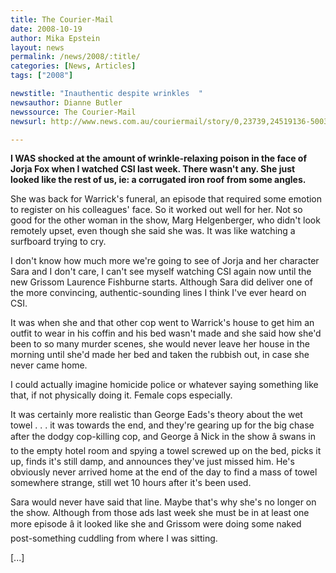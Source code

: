 ```yaml
---
title: The Courier-Mail
date: 2008-10-19
author: Mika Epstein
layout: news
permalink: /news/2008/:title/
categories: [News, Articles]
tags: ["2008"]

newstitle: "Inauthentic despite wrinkles  "
newsauthor: Dianne Butler  
newssource: The Courier-Mail  
newsurl: http://www.news.com.au/couriermail/story/0,23739,24519136-5003422,00.html  

---
```


**I WAS shocked at the amount of wrinkle-relaxing poison in the face of Jorja Fox when I watched CSI last week. There wasn't any. She just looked like the rest of us, ie: a corrugated iron roof from some angles.**

She was back for Warrick's funeral, an episode that required some emotion to register on his colleagues' face. So it worked out well for her. Not so good for the other woman in the show, Marg Helgenberger, who didn't look remotely upset, even though she said she was. It was like watching a surfboard trying to cry. 

I don't know how much more we're going to see of Jorja and her character Sara and I don't care, I can't see myself watching CSI again now until the new Grissom Laurence Fishburne starts. Although Sara did deliver one of the more convincing, authentic-sounding lines I think I've ever heard on CSI. 

It was when she and that other cop went to Warrick's house to get him an outfit to wear in his coffin and his bed wasn't made and she said how she'd been to so many murder scenes, she would never leave her house in the morning until she'd made her bed and taken the rubbish out, in case she never came home. 

I could actually imagine homicide police or whatever saying something like that, if not physically doing it. Female cops especially. 

It was certainly more realistic than George Eads's theory about the wet towel . . . it was towards the end, and they're gearing up for the big chase after the dodgy cop-killing cop, and George â Nick in the show â swans in to the empty hotel room and spying a towel screwed up on the bed, picks it up, finds it's still damp, and announces they've just missed him. He's obviously never arrived home at the end of the day to find a mass of towel somewhere strange, still wet 10 hours after it's been used. 

Sara would never have said that line. Maybe that's why she's no longer on the show. Although from those ads last week she must be in at least one more episode â it looked like she and Grissom were doing some naked post-something cuddling from where I was sitting. 

[...]

